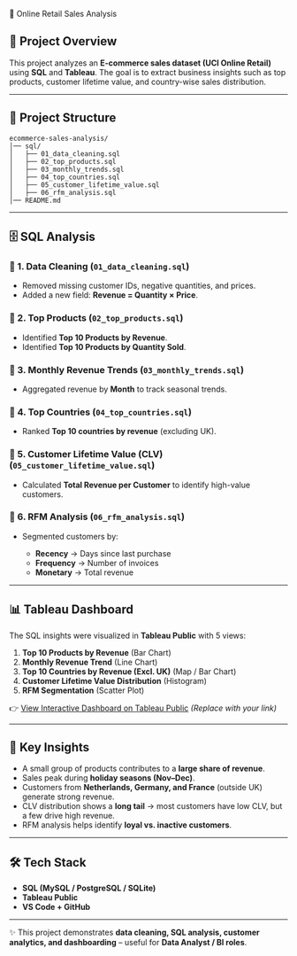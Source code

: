  🛒 Online Retail Sales Analysis

## 📌 Project Overview

This project analyzes an **E-commerce sales dataset (UCI Online Retail)** using **SQL** and **Tableau**.
The goal is to extract business insights such as top products, customer lifetime value, and country-wise sales distribution.

---

## 📂 Project Structure

```
ecommerce-sales-analysis/
│── sql/
│   ├── 01_data_cleaning.sql
│   ├── 02_top_products.sql
│   ├── 03_monthly_trends.sql
│   ├── 04_top_countries.sql
│   ├── 05_customer_lifetime_value.sql
│   ├── 06_rfm_analysis.sql
│── README.md
```

---

## 🗄 SQL Analysis

### 🔹 1. Data Cleaning (`01_data_cleaning.sql`)

* Removed missing customer IDs, negative quantities, and prices.
* Added a new field: **Revenue = Quantity × Price**.

### 🔹 2. Top Products (`02_top_products.sql`)

* Identified **Top 10 Products by Revenue**.
* Identified **Top 10 Products by Quantity Sold**.

### 🔹 3. Monthly Revenue Trends (`03_monthly_trends.sql`)

* Aggregated revenue by **Month** to track seasonal trends.

### 🔹 4. Top Countries (`04_top_countries.sql`)

* Ranked **Top 10 countries by revenue** (excluding UK).

### 🔹 5. Customer Lifetime Value (CLV) (`05_customer_lifetime_value.sql`)

* Calculated **Total Revenue per Customer** to identify high-value customers.

### 🔹 6. RFM Analysis (`06_rfm_analysis.sql`)

* Segmented customers by:

  * **Recency** → Days since last purchase
  * **Frequency** → Number of invoices
  * **Monetary** → Total revenue

---

## 📊 Tableau Dashboard

The SQL insights were visualized in **Tableau Public** with 5 views:

1. **Top 10 Products by Revenue** (Bar Chart)
2. **Monthly Revenue Trend** (Line Chart)
3. **Top 10 Countries by Revenue (Excl. UK)** (Map / Bar Chart)
4. **Customer Lifetime Value Distribution** (Histogram)
5. **RFM Segmentation** (Scatter Plot)

👉 [View Interactive Dashboard on Tableau Public](https://public.tableau.com/) *(Replace with your link)*

---

## 🚀 Key Insights

* A small group of products contributes to a **large share of revenue**.
* Sales peak during **holiday seasons (Nov–Dec)**.
* Customers from **Netherlands, Germany, and France** (outside UK) generate strong revenue.
* CLV distribution shows a **long tail** → most customers have low CLV, but a few drive high revenue.
* RFM analysis helps identify **loyal vs. inactive customers**.

---

## 🛠 Tech Stack

* **SQL (MySQL / PostgreSQL / SQLite)**
* **Tableau Public**
* **VS Code + GitHub**

---

✨ This project demonstrates **data cleaning, SQL analysis, customer analytics, and dashboarding** – useful for **Data Analyst / BI roles**.

